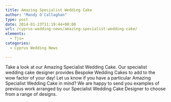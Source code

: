 ```yaml
---
title: Amazing Specialist Wedding Cake
author: "Mandy O'Callaghan"
type: post
date: 2014-01-23T11:19:44+00:00
url: /cyprus-wedding-news/amazing-specialist-wedding-cake/
elements:
  - Tjs=
categories:
  - Cyprus Wedding News

---
```

Take a look at our Amazing Specialist Wedding Cake. Our specialist wedding cake designer provides Bespoke Wedding Cakes to add to the wow factor of your day! Let us know if you have a particular Amazing Specialist Wedding Cake in mind? We are happy to send you examples of previous work arranged by our Specialist Wedding Cake Designer to choose from a range of designs.
